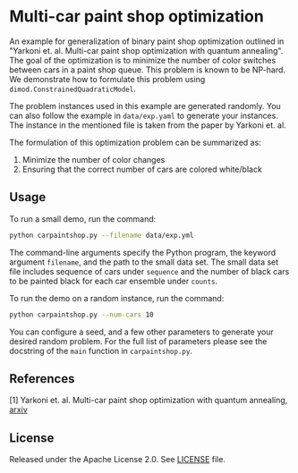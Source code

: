 
# Multi-car paint shop optimization

An example for generalization of binary paint shop optimization outlined in 
"Yarkoni et. al. Multi-car paint shop optimization with quantum annealing". 
The goal of the optimization is to minimize the number of color switches between cars in a paint shop queue. This problem is known to be NP-hard. We demonstrate
how to formulate this problem using `dimod.ConstrainedQuadraticModel`.

The problem instances used in this example are generated randomly. You can also
follow the example in `data/exp.yaml` to generate your instances. The instance in the mentioned file is taken from the paper by Yarkoni et. al.


The formulation of this optimization problem can be summarized as:
1) Minimize the number of color changes
2) Ensuring that the correct number of cars are colored white/black


## Usage

To run a small demo, run the command:

```bash
python carpaintshop.py --filename data/exp.yml
```

The command-line arguments specify the Python program, the keyword argument 
`filename`, and the path to the small data set. The small data set file includes 
sequence of cars under `sequence` and the number of black cars to be painted 
black for each car ensemble under `counts`. 

To run the demo on a random instance, run the command:

```bash
python carpaintshop.py --num-cars 10
```

You can configure a seed, and a few other parameters to generate your desired
random problem. For the full list of parameters please see the docstring of the
`main` function in `carpaintshop.py`. 

## References

[1] Yarkoni et. al. Multi-car paint shop optimization with quantum annealing, 
[arxiv](https://arxiv.org/pdf/2109.07876.pdf)

## License

Released under the Apache License 2.0. See [LICENSE](LICENSE) file.
